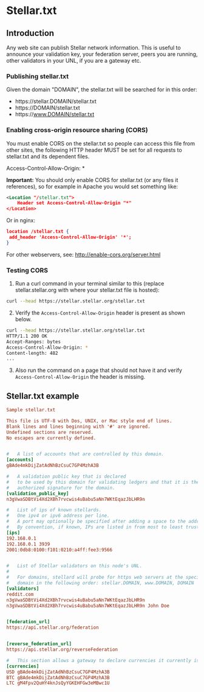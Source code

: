 Stellar.txt
===========
## Introduction

Any web site can publish Stellar network information. This is useful to announce your validation key, your federation server, peers you are running, other validators in your UNL, if you are a gateway etc.

### Publishing stellar.txt

Given the domain "DOMAIN", the stellar.txt will be searched for in this order:

- https:/<span></span>/stellar.DOMAIN/stellar.txt
- https:/<span></span>/DOMAIN/stellar.txt
- https:/<span></span>/www.DOMAIN/stellar.txt

### Enabling cross-origin resource sharing (CORS)
You must enable CORS on the stellar.txt so people can access this file from other sites, the following HTTP header MUST be set for all requests to stellar.txt and its dependent files.

 Access-Control-Allow-Origin: *

**Important:** You should only enable CORS for stellar.txt (or any files it references), so for example in Apache you would set something like:

```xml
<Location "/stellar.txt">
    Header set Access-Control-Allow-Origin "*"
</Location>
```

Or in nginx:

```json
location /stellar.txt {
 add_header 'Access-Control-Allow-Origin' '*';
}
```

For other webservers, see: http://enable-cors.org/server.html

### Testing CORS

1. Run a curl command in your terminal similar to this (replace stellar.stellar.org with where your stellar.txt file is hosted): 
```bash
curl --head https://stellar.stellar.org/stellar.txt
```
2. Verify the `Access-Control-Allow-Origin` header is present as shown below.
```bash
curl --head https://stellar.stellar.org/stellar.txt
HTTP/1.1 200 OK
Accept-Ranges: bytes
Access-Control-Allow-Origin: *
Content-length: 482
...
```
3. Also run the command on a page that should not have it and verify `Access-Control-Allow-Origin` the header is missing.

## Stellar.txt example

```ini
Sample stellar.txt

This file is UTF-8 with Dos, UNIX, or Mac style end of lines.
Blank lines and lines beginning with '#' are ignored.
Undefined sections are reserved.
No escapes are currently defined.


#   A list of accounts that are controlled by this domain.  
[accounts]
gBAde4mkDijZatAdNhBzCsuC7GP4MzhA3B

#   A validation public key that is declared
#   to be used by this domain for validating ledgers and that it is the
#   authorized signature for the domain. 
[validation_public_key]
n3gVwaSDBtVi4Xd2XBh7rvcwis4uBabu5aNn7WKtEqazJbLHR9n

#   List of ips of known stellards.
#   One ipv4 or ipv6 address per line.
#   A port may optionally be specified after adding a space to the address.
#   By convention, if known, IPs are listed in from most to least trusted.
[ips]
192.168.0.1
192.168.0.1 3939
2001:0db8:0100:f101:0210:a4ff:fee3:9566


#   List of Stellar validators on this node's UNL.
#
#   For domains, stellard will probe for https web servers at the specified
#   domain in the following order: stellar.DOMAIN, www.DOMAIN, DOMAIN
[validators]
reddit.com
n3gVwaSDBtVi4Xd2XBh7rvcwis4uBabu5aNn7WKtEqazJbLHR9n
n3gVwaSDBtVi4Xd2XBh7rvcwis4uBabu5aNn7WKtEqazJbLHR9n John Doe


[federation_url]
https://api.stellar.org/federation


[reverse_federation_url]
https://api.stellar.org/reverseFederation

#   This section allows a gateway to declare currencies it currently issues.
[currencies]
USD gBAde4mkDijZatAdNhBzCsuC7GP4MzhA3B
BTC gBAde4mkDijZatAdNhBzCsuC7GP4MzhA3B
LTC gM4Fpv2QuHY4knJsQyYGKEHFGw3eMBwc1U
```
